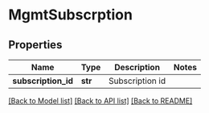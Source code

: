 # MgmtSubscrption

## Properties
Name | Type | Description | Notes
------------ | ------------- | ------------- | -------------
**subscription_id** | **str** | Subscription id | 

[[Back to Model list]](../README.md#documentation-for-models) [[Back to API list]](../README.md#documentation-for-api-endpoints) [[Back to README]](../README.md)


